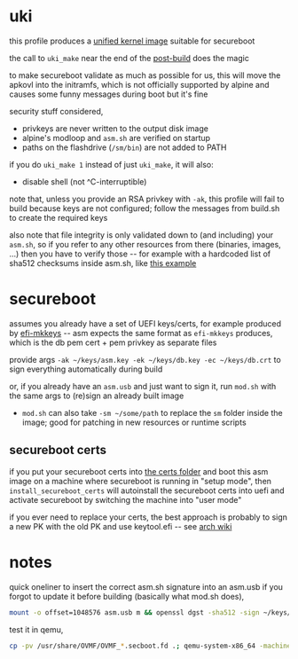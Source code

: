 # uki

this profile produces a [unified kernel image](https://uapi-group.org/specifications/specs/boot_loader_specification/#type-2-efi-unified-kernel-images) suitable for secureboot

the call to `uki_make` near the end of the [post-build](sm/post-build-2.sh) does the magic

to make secureboot validate as much as possible for us, this will move the apkovl into the initramfs, which is not officially supported by alpine and causes some funny messages during boot but it's fine

security stuff considered,
* privkeys are never written to the output disk image
* alpine's modloop and `asm.sh` are verified on startup
* paths on the flashdrive (`/sm/bin`) are not added to PATH

if you do `uki_make 1` instead of just `uki_make`, it will also:
* disable shell (not ^C-interruptible)

note that, unless you provide an RSA privkey with `-ak`, this profile will fail to build because keys are not configured; follow the messages from build.sh to create the required keys

also note that file integrity is only validated down to (and including) your `asm.sh`, so if you refer to any other resources from there (binaries, images, ...) then you have to verify those -- for example with a hardcoded list of sha512 checksums inside asm.sh, like [this example](sm/asm.sh)


# secureboot

assumes you already have a set of UEFI keys/certs, for example produced by [efi-mkkeys](https://github.com/jirutka/efi-mkkeys) -- asm expects the same format as `efi-mkkeys` produces, which is the db pem cert + pem privkey as separate files

provide args `-ak ~/keys/asm.key -ek ~/keys/db.key -ec ~/keys/db.crt` to sign everything automatically during build

or, if you already have an `asm.usb` and just want to sign it, run `mod.sh` with the same args to (re)sign an already built image

* `mod.sh` can also take `-sm ~/some/path` to replace the `sm` folder inside the image; good for patching in new resources or runtime scripts


## secureboot certs

if you put your secureboot certs into [the certs folder](./certs/) and boot this asm image on a machine where secureboot is running in "setup mode", then `install_secureboot_certs` will autoinstall the secureboot certs into uefi and activate secureboot by switching the machine into "user mode"

if you ever need to replace your certs, the best approach is probably to sign a new PK with the old PK and use keytool.efi -- see [arch wiki](https://wiki.archlinux.org/title/Unified_Extensible_Firmware_Interface/Secure_Boot#Updating_keys)


# notes

quick oneliner to insert the correct asm.sh signature into an asm.usb if you forgot to update it before building (basically what mod.sh does),

```bash
mount -o offset=1048576 asm.usb m && openssl dgst -sha512 -sign ~/keys/asm.key -out p/uki/sm/asm.sh.sig p/uki/sm/asm.sh && cp --preserve=timestamps p/uki/sm/asm.sh* m/sm/ && umount m
```

test it in qemu,

```bash
cp -pv /usr/share/OVMF/OVMF_*.secboot.fd .; qemu-system-x86_64 -machine q35,smm=on,accel=kvm -global ICH9-LPC.disable_s3=1 -drive if=pflash,format=raw,unit=0,file=OVMF_CODE.secboot.fd,readonly=on -drive if=pflash,format=raw,unit=1,file=OVMF_VARS.secboot.fd -device virtio-blk-pci,drive=d0,bootindex=1 -drive id=d0,if=none,format=raw,file=asm.usb -m 512
```
